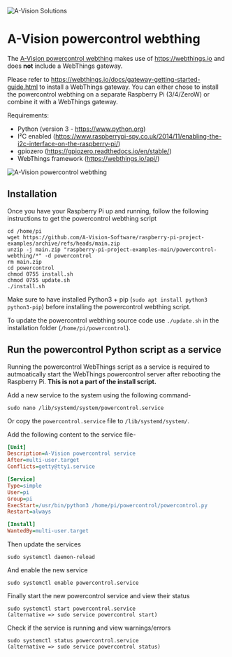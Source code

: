 ![A-Vision Solutions][logo]

# A-Vision powercontrol webthing

The [A-Vision powercontrol webthing][productlink] makes use of https://webthings.io and does **not** include a WebThings gateway.

Please refer to https://webthings.io/docs/gateway-getting-started-guide.html to install a WebThings gateway.
You can either chose to install the powercontrol webthing on a separate Raspberry Pi (3/4/ZeroW) or combine it with a WebThings gateway.

Requirements:
- Python (version 3 - https://www.python.org)
- I²C enabled (https://www.raspberrypi-spy.co.uk/2014/11/enabling-the-i2c-interface-on-the-raspberry-pi/)
- gpiozero (https://gpiozero.readthedocs.io/en/stable/)
- WebThings framework (https://webthings.io/api/)

![A-Vision powercontrol webthing][product]

## Installation

Once you have your Raspberry Pi up and running, follow the following instructions to get the powercontrol webthing script
```shell
cd /home/pi
wget https://github.com/A-Vision-Software/raspberry-pi-project-examples/archive/refs/heads/main.zip
unzip -j main.zip "raspberry-pi-project-examples-main/powercontrol-webthing/*" -d powercontrol
rm main.zip
cd powercontrol
chmod 0755 install.sh
chmod 0755 update.sh
./install.sh
```
Make sure to have installed Python3 + pip (`sudo apt install python3 python3-pip`) before installing the powercontrol webthing script.

To update the powercontrol webthing source code use `./update.sh` in the installation folder (`/home/pi/powercontrol`).

## Run the powercontrol Python script as a service

Running the powercontrol WebThings script as a service is required to autmoatically start the WebThings powercontrol server after rebooting the Raspberry Pi.
**This is not a part of the install script.**

Add a new service to the system using the following command-
```
sudo nano /lib/systemd/system/powercontrol.service
```
Or copy the `powercontrol.service` file to `/lib/systemd/system/`.

Add the following content to the service file-
```ini
[Unit]
Description=A-Vision powercontrol service
After=multi-user.target
Conflicts=getty@tty1.service

[Service]
Type=simple
User=pi
Group=pi
ExecStart=/usr/bin/python3 /home/pi/powercontrol/powercontrol.py
Restart=always

[Install]
WantedBy=multi-user.target
```

Then update the services
```
sudo systemctl daemon-reload
```
And enable the new service
```
sudo systemctl enable powercontrol.service
```
Finally start the new powercontrol service and view their status
```
sudo systemctl start powercontrol.service
(alternative => sudo service powercontrol start)
```
Check if the service is running and view warnings/errors
```
sudo systemctl status powercontrol.service
(alternative => sudo service powercontrol status)
```

[logo]: https://raspberry.a-vision.solutions/wp-content/uploads/2021/03/logo-company-name-description-automatically-gene.png "A-Vision solutions"
[product]: https://raspberry.a-vision.solutions/wp-content/uploads/2021/05/powercontrol.png "A-Vision powercontrol webthing"
[productlink]: https://raspberry.a-vision.solutions/powercontrol/
